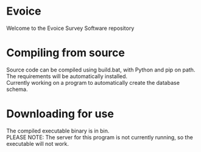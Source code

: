 # Evoice
Welcome to the Evoice Survey Software repository  

# Compiling from source
Source code can be compiled using build.bat, with Python and pip on path. The requirements will be automatically installed.  
Currently working on a program to automatically create the database schema.

# Downloading for use
The compiled executable binary is in bin.  
PLEASE NOTE: The server for this program is not currently running, so the executable will not work.
